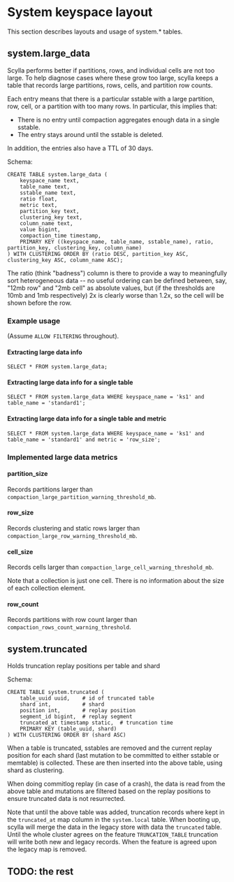 # System keyspace layout

This section describes layouts and usage of system.* tables.

## system.large\_data

Scylla performs better if partitions, rows, and individual cells are
not too large. To help diagnose cases where these grow too large,
scylla keeps a table that records large partitions, rows, cells, and
partition row counts.

Each entry means that there is a particular sstable with a large
partition, row, cell, or a partition with too many rows.  In
particular, this implies that:

* There is no entry until compaction aggregates enough data in a
  single sstable.
* The entry stays around until the sstable is deleted.

In addition, the entries also have a TTL of 30 days.

Schema:
~~~
CREATE TABLE system.large_data (
    keyspace_name text,
    table_name text,
    sstable_name text,
    ratio float,
    metric text,
    partition_key text,
    clustering_key text,
    column_name text,
    value bigint,
    compaction_time timestamp,
    PRIMARY KEY ((keyspace_name, table_name, sstable_name), ratio, partition_key, clustering_key, column_name)
) WITH CLUSTERING ORDER BY (ratio DESC, partition_key ASC, clustering_key ASC, column_name ASC);
~~~

The ratio (think "badness") column is there to provide a way to
meaningfully sort heterogeneous data -- no useful ordering can be
defined between, say, "12mb row" and "2mb cell" as absolute values,
but (if the thresholds are 10mb and 1mb respectively) 2x is clearly
worse than 1.2x, so the cell will be shown before the row.

### Example usage

(Assume `ALLOW FILTERING` throughout).

#### Extracting large data info
~~~
SELECT * FROM system.large_data;
~~~

#### Extracting large data info for a single table
~~~
SELECT * FROM system.large_data WHERE keyspace_name = 'ks1' and table_name = 'standard1';
~~~

#### Extracting large data info for a single table and metric
~~~
SELECT * FROM system.large_data WHERE keyspace_name = 'ks1' and table_name = 'standard1' and metric = 'row_size';
~~~

### Implemented large data metrics

#### partition_size

Records partitions larger than
`compaction_large_partition_warning_threshold_mb`.

#### row_size

Records clustering and static rows larger than
`compaction_large_row_warning_threshold_mb`.

#### cell_size

Records cells larger than `compaction_large_cell_warning_threshold_mb`.

Note that a collection is just one cell. There is no information about
the size of each collection element.

#### row_count

Records partitions with row count larger than `compaction_rows_count_warning_threshold`.

## system.truncated

Holds truncation replay positions per table and shard

Schema:
~~~
CREATE TABLE system.truncated (
    table_uuid uuid,    # id of truncated table
    shard int,          # shard
    position int,       # replay position
    segment_id bigint,  # replay segment
    truncated_at timestamp static,  # truncation time
    PRIMARY KEY (table_uuid, shard)
) WITH CLUSTERING ORDER BY (shard ASC)
~~~

When a table is truncated, sstables are removed and the current replay position for each 
shard (last mutation to be committed to either sstable or memtable) is collected.
These are then inserted into the above table, using shard as clustering.

When doing commitlog replay (in case of a crash), the data is read from the above 
table and mutations are filtered based on the replay positions to ensure 
truncated data is not resurrected.
 
Note that until the above table was added, truncation records where kept in the 
`truncated_at` map column in the `system.local` table. When booting up, scylla will
merge the data in the legacy store with data the `truncated` table. Until the whole
cluster agrees on the feature `TRUNCATION_TABLE` truncation will write both new and 
legacy records. When the feature is agreed upon the legacy map is removed.

## TODO: the rest
